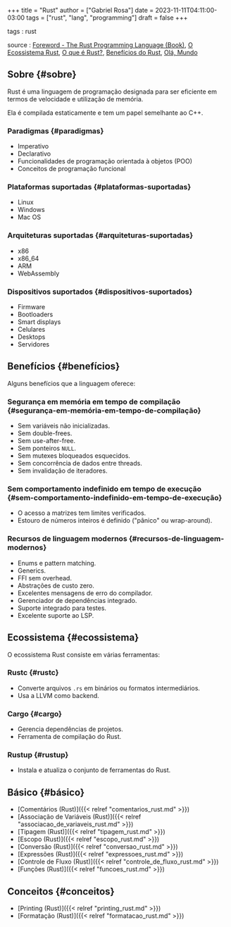 +++
title = "Rust"
author = ["Gabriel Rosa"]
date = 2023-11-11T04:11:00-03:00
tags = ["rust", "lang", "programming"]
draft = false
+++

tags
: rust

source
: [Foreword - The Rust Programming Language (Book)](https://doc.rust-lang.org/book/foreword.html), [O Ecossistema Rust](https://google.github.io/comprehensive-rust/pt-BR/cargo/rust-ecosystem.html), [O que é Rust?](https://google.github.io/comprehensive-rust/pt-BR/hello-world/what-is-rust.html), [Benefícios do Rust](https://google.github.io/comprehensive-rust/pt-BR/hello-world/benefits.html), [Olá, Mundo](https://google.github.io/comprehensive-rust/pt-BR/types-and-values/hello-world.html)


## Sobre {#sobre}

Rust é uma linguagem de programação designada para ser eficiente em termos de velocidade e utilização de memória.

Ela é compilada estaticamente e tem um papel semelhante ao C++.


### Paradigmas {#paradigmas}

-   Imperativo
-   Declarativo
-   Funcionalidades de programação orientada à objetos (POO)
-   Conceitos de programação funcional


### Plataformas suportadas {#plataformas-suportadas}

-   Linux
-   Windows
-   Mac OS


### Arquiteturas suportadas {#arquiteturas-suportadas}

-   x86
-   x86_64
-   ARM
-   WebAssembly


### Dispositivos suportados {#dispositivos-suportados}

-   Firmware
-   Bootloaders
-   Smart displays
-   Celulares
-   Desktops
-   Servidores


## Benefícios {#benefícios}

Alguns benefícios que a linguagem oferece:


### Segurança em memória em tempo de compilação {#segurança-em-memória-em-tempo-de-compilação}

-   Sem variáveis não inicializadas.
-   Sem double-frees.
-   Sem use-after-free.
-   Sem ponteiros `NULL`.
-   Sem mutexes bloqueados esquecidos.
-   Sem concorrência de dados entre threads.
-   Sem invalidação de iteradores.


### Sem comportamento indefinido em tempo de execução {#sem-comportamento-indefinido-em-tempo-de-execução}

-   O acesso a matrizes tem limites verificados.
-   Estouro de números inteiros é definido ("pânico" ou wrap-around).


### Recursos de linguagem modernos {#recursos-de-linguagem-modernos}

-   Enums e pattern matching.
-   Generics.
-   FFI sem overhead.
-   Abstrações de custo zero.
-   Excelentes mensagens de erro do compilador.
-   Gerenciador de dependências integrado.
-   Suporte integrado para testes.
-   Excelente suporte ao LSP.


## Ecossistema {#ecossistema}

O ecossistema Rust consiste em várias ferramentas:


### Rustc {#rustc}

-   Converte arquivos `.rs` em binários ou formatos intermediários.
-   Usa a LLVM como backend.


### Cargo {#cargo}

-   Gerencia dependências de projetos.
-   Ferramenta de compilação do Rust.


### Rustup {#rustup}

-   Instala e atualiza o conjunto de ferramentas do Rust.


## Básico {#básico}

-   [Comentários (Rust)]({{< relref "comentarios_rust.md" >}})
-   [Associação de Variáveis (Rust)]({{< relref "associacao_de_variaveis_rust.md" >}})
-   [Tipagem (Rust)]({{< relref "tipagem_rust.md" >}})
-   [Escopo (Rust)]({{< relref "escopo_rust.md" >}})
-   [Conversão (Rust)]({{< relref "conversao_rust.md" >}})
-   [Expressões (Rust)]({{< relref "expressoes_rust.md" >}})
-   [Controle de Fluxo (Rust)]({{< relref "controle_de_fluxo_rust.md" >}})
-   [Funções (Rust)]({{< relref "funcoes_rust.md" >}})


## Conceitos {#conceitos}

-   [Printing (Rust)]({{< relref "printing_rust.md" >}})
-   [Formatação (Rust)]({{< relref "formatacao_rust.md" >}})

